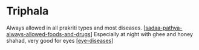 # Triphala

Always allowed in all prakriti types and most diseases. [[sadaa-pathya-always-allowed-foods-and-drugs]]
Especially at night with ghee and honey shahad, very good for eyes [[eye-diseases]]

[//begin]: # "Autogenerated link references for markdown compatibility"
[sadaa-pathya-always-allowed-foods-and-drugs]: sadaa-pathya-always-allowed-foods-and-drugs "Sadaa Pathya Always Allowed Foods and Drugs"
[eye-diseases]: eye-diseases "Eye Diseases"
[//end]: # "Autogenerated link references"